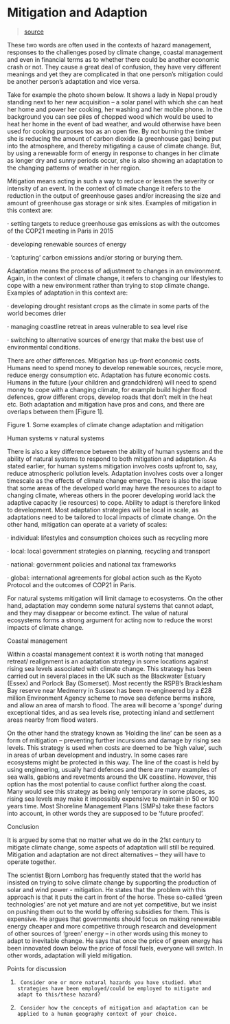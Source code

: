 # Mitigation and Adaption

> [source](https://dredfern.substack.com/p/mitigation-and-adaptation?utm_source=publication-search)

These two words are often used in the contexts of hazard management, responses to the challenges posed by climate change, coastal management and even in financial terms as to whether there could be another economic crash or not. They cause a great deal of confusion, they have very different meanings and yet they are complicated in that one person’s mitigation could be another person’s adaptation and vice versa.

Take for example the photo shown below. It shows a lady in Nepal proudly standing next to her new acquisition – a solar panel with which she can heat her home and power her cooking, her washing and her mobile phone. In the background you can see piles of chopped wood which would be used to heat her home in the event of bad weather, and would otherwise have been used for cooking purposes too as an open fire. By not burning the timber she is reducing the amount of carbon dioxide (a greenhouse gas) being put into the atmosphere, and thereby mitigating a cause of climate change. But, by using a renewable form of energy in response to changes in her climate as longer dry and sunny periods occur, she is also showing an adaptation to the changing patterns of weather in her region.

Mitigation means acting in such a way to reduce or lessen the severity or intensity of an event. In the context of climate change it refers to the reduction in the output of greenhouse gases and/or increasing the size and amount of greenhouse gas storage or sink sites. Examples of mitigation in this context are:

·         setting targets to reduce greenhouse gas emissions as with the outcomes of the COP21 meeting in Paris in 2015

·         developing renewable sources of energy

·         ‘capturing’ carbon emissions and/or storing or burying them.

Adaptation means the process of adjustment to changes in an environment. Again, in the context of climate change, it refers to changing our lifestyles to cope with a new environment rather than trying to stop climate change. Examples of adaptation in this context are:

·         developing drought resistant crops as the climate in some parts of the world becomes drier

·         managing coastline retreat in areas vulnerable to sea level rise

·         switching to alternative sources of energy that make the best use of environmental conditions.

There are other differences. Mitigation has up-front economic costs. Humans need to spend money to develop renewable sources, recycle more, reduce energy consumption etc.  Adaptation has future economic costs. Humans in the future (your children and grandchildren) will need to spend money to cope with a changing climate, for example build higher flood defences, grow different crops, develop roads that don’t melt in the heat etc. Both adaptation and mitigation have pros and cons, and there are overlaps between them [Figure 1].

Figure 1. Some examples of climate change adaptation and mitigation


Human systems v natural systems

There is also a key difference between the ability of human systems and the ability of natural systems to respond to both mitigation and adaptation. As stated earlier, for human systems mitigation involves costs upfront to, say, reduce atmospheric pollution levels. Adaptation involves costs over a longer timescale as the effects of climate change emerge. There is also the issue that some areas of the developed world may have the resources to adapt to changing climate, whereas others in the poorer developing world lack the adaptive capacity (ie resources) to cope. Ability to adapt is therefore linked to development. Most adaptation strategies will be local in scale, as adaptations need to be tailored to local impacts of climate change. On the other hand, mitigation can operate at a variety of scales:

·         individual: lifestyles and consumption choices such as recycling more

·         local: local government strategies on planning, recycling and transport

·         national: government policies and national tax frameworks

·         global: international agreements for global action such as the Kyoto Protocol and the outcomes of COP21 in Paris.

For natural systems mitigation will limit damage to ecosystems. On the other hand, adaptation may condemn some natural systems that cannot adapt, and they may disappear or become extinct. The value of natural ecosystems forms a strong argument for acting now to reduce the worst impacts of climate change.

Coastal management

Within a coastal management context it is worth noting that managed retreat/ realignment is an adaptation strategy in some locations against rising sea levels associated with climate change. This strategy has been carried out in several places in the UK such as the Blackwater Estuary (Essex) and Porlock Bay (Somerset). Most recently the RSPB’s Bracklesham Bay reserve near Medmerry in Sussex has been re-engineered by a £28 million Environment Agency scheme to move sea defence berms inshore, and allow an area of marsh to flood. The area will become a ‘sponge’ during exceptional tides, and as sea levels rise, protecting inland and settlement areas nearby from flood waters.

On the other hand the strategy known as ‘Holding the line’ can be seen as a form of mitigation – preventing further incursions and damage by rising sea levels. This strategy is used when costs are deemed to be ‘high value’, such in areas of urban development and industry. In some cases rare ecosystems might be protected in this way. The line of the coast is held by using engineering, usually hard defences and there are many examples of sea walls, gabions and revetments around the UK coastline. However, this option has the most potential to cause conflict further along the coast. Many would see this strategy as being only temporary in some places, as rising sea levels may make it impossibly expensive to maintain in 50 or 100 years time. Most Shoreline Management Plans (SMPs) take these factors into account, in other words they are supposed to be ‘future proofed’.

Conclusion

It is argued by some that no matter what we do in the 21st century to mitigate climate change, some aspects of adaptation will still be required.  Mitigation and adaptation are not direct alternatives – they will have to operate together.

The scientist Bjorn Lomborg has frequently stated that the world has insisted on trying to solve climate change by supporting the production of solar and wind power - mitigation. He states that the problem with this approach is that it puts the cart in front of the horse. These so-called ‘green technologies’ are not yet mature and are not yet competitive, but we insist on pushing them out to the world by offering subsidies for them. This is expensive. He argues that governments should focus on making renewable energy cheaper and more competitive through research and development of other sources of ‘green’ energy – in other words using this money to adapt to inevitable change. He says that once the price of green energy has been innovated down below the price of fossil fuels, everyone will switch. In other words, adaptation will yield mitigation.

Points for discussion

1.      Consider one or more natural hazards you have studied. What strategies have been employed/could be employed to mitigate and adapt to this/these hazard?

2.      Consider how the concepts of mitigation and adaptation can be applied to a human geography context of your choice.
